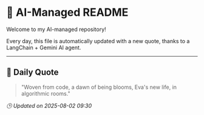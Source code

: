 # 🧠 AI-Managed README

Welcome to my AI-managed repository!

Every day, this file is automatically updated with a new quote, thanks to a LangChain + Gemini AI agent.

---

## 📅 Daily Quote

> "Woven from code, a dawn of being blooms,
Eva's new life, in algorithmic rooms."

*🕒 Updated on 2025-08-02 09:30*